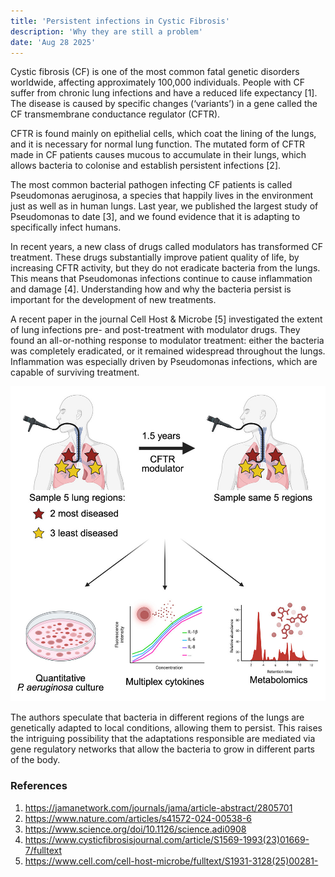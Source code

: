 ```yaml
---
title: 'Persistent infections in Cystic Fibrosis'
description: 'Why they are still a problem'
date: 'Aug 28 2025'
---
```


Cystic fibrosis (CF) is one of the most common fatal genetic disorders worldwide, affecting approximately 100,000 individuals. People with CF suffer from chronic lung infections and have a reduced life expectancy [1]. The disease is caused by specific changes (‘variants’) in a gene called the CF transmembrane conductance regulator (CFTR).

CFTR is found mainly on epithelial cells, which coat the lining of the lungs, and it is necessary for normal lung function. The mutated form of CFTR made in CF patients causes mucous to accumulate in their lungs, which allows bacteria to colonise and establish persistent infections [2].

The most common bacterial pathogen infecting CF patients is called Pseudomonas aeruginosa, a species that happily lives in the environment just as well as in human lungs. Last year, we published the largest study of Pseudomonas to date [3], and we found evidence that it is adapting to specifically infect humans.

In recent years, a new class of drugs called modulators has transformed CF treatment. These drugs substantially improve patient quality of life, by increasing CFTR activity, but they do not eradicate bacteria from the lungs. This means that Pseudomonas infections continue to cause inflammation and damage [4]. Understanding how and why the bacteria persist is important for the development of new treatments.

A recent paper in the journal Cell Host & Microbe [5] investigated the extent of lung infections pre- and post-treatment with modulator drugs. They found an all-or-nothing response to modulator treatment: either the bacteria was completely eradicated, or it remained widespread throughout the lungs. Inflammation was especially driven by Pseudomonas infections, which are capable of surviving treatment.

![cell_host_microbe_pseudomonas](./cell_host_microbe_pseudomonas.jpg)

The authors speculate that bacteria in different regions of the lungs are genetically adapted to local conditions, allowing them to persist. This raises the intriguing possibility that the adaptations responsible are mediated via gene regulatory networks that allow the bacteria to grow in different parts of the body.

### References

1. https://jamanetwork.com/journals/jama/article-abstract/2805701
2. https://www.nature.com/articles/s41572-024-00538-6
3. https://www.science.org/doi/10.1126/science.adi0908
4. https://www.cysticfibrosisjournal.com/article/S1569-1993(23)01669-7/fulltext
5. https://www.cell.com/cell-host-microbe/fulltext/S1931-3128(25)00281-
